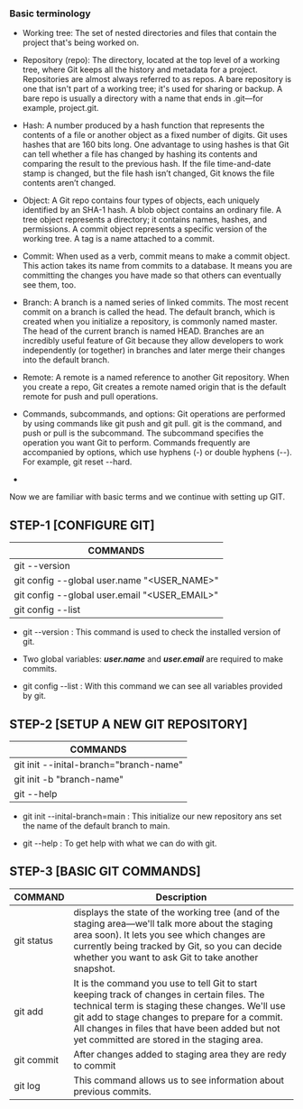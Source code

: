 
### Basic terminology

* Working tree: The set of nested directories and files that contain the project that's being worked on.

* Repository (repo): The directory, located at the top level of a working tree, where Git keeps all the history and metadata for a project. Repositories are almost always referred to as repos. A bare repository is one that isn't part of a working tree; it's used for sharing or backup. A bare repo is usually a directory with a name that ends in .git—for example, project.git.

* Hash: A number produced by a hash function that represents the contents of a file or another object as a fixed number of digits. Git uses hashes that are 160 bits long. One advantage to using hashes is that Git can tell whether a file has changed by hashing its contents and comparing the result to the previous hash. If the file time-and-date stamp is changed, but the file hash isn’t changed, Git knows the file contents aren’t changed.

* Object: A Git repo contains four types of objects, each uniquely identified by an SHA-1 hash. A blob object contains an ordinary file. A tree object represents a directory; it contains names, hashes, and permissions. A commit object represents a specific version of the working tree. A tag is a name attached to a commit.

* Commit: When used as a verb, commit means to make a commit object. This action takes its name from commits to a database. It means you are committing the changes you have made so that others can eventually see them, too.

* Branch: A branch is a named series of linked commits. The most recent commit on a branch is called the head. The default branch, which is created when you initialize a repository, is commonly named master. The head of the current branch is named HEAD. Branches are an incredibly useful feature of Git because they allow developers to work independently (or together) in branches and later merge their changes into the default branch.

* Remote: A remote is a named reference to another Git repository. When you create a repo, Git creates a remote named origin that is the default remote for push and pull operations.

* Commands, subcommands, and options: Git operations are performed by using commands like git push and git pull. git is the command, and push or pull is the subcommand. The subcommand specifies the operation you want Git to perform. Commands frequently are accompanied by options, which use hyphens (-) or double hyphens (--). For example, git reset --hard.

* 

Now we are familiar with basic terms and we continue with setting up GIT.

## STEP-1 [CONFIGURE GIT]

| COMMANDS |
|----------|
| git --version |
| git config --global  user.name "<USER_NAME>" |
| git config --global user.email "<USER_EMAIL>" |
| git config --list |

* git --version : This command is used to check the installed version of git.

* Two global variables: ***user.name*** and ***user.email*** are required to make commits.

* git config --list : With this command we can see all variables provided by git.

## STEP-2 [SETUP A NEW GIT REPOSITORY]

| COMMANDS |
|----------|
| git init --inital-branch="branch-name" |
| git init -b "branch-name" |
| git --help |

* git init --inital-branch=main : This initialize our new repository ans set the name of the default branch to main.

* git --help : To get help with what we can do with git.

## STEP-3 [BASIC GIT COMMANDS]

| COMMAND | Description |
|---------|-------------|
| git status | displays the state of the working tree (and of the staging area—we'll talk more about the staging area soon). It lets you see which changes are currently being tracked by Git, so you can decide whether you want to ask Git to take another snapshot.|
| git add | It is the command you use to tell Git to start keeping track of changes in certain files. The technical term is staging these changes. We'll use git add to stage changes to prepare for a commit. All changes in files that have been added but not yet committed are stored in the staging area. |
| git commit | After changes added to staging area they are redy to commit |
| git log | This command allows us to see information about previous commits. |





